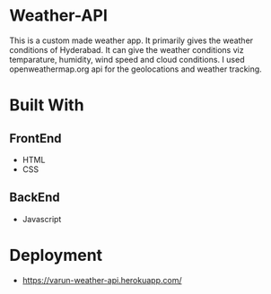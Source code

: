 # Weather-API
This is a custom made weather app. It primarily gives the weather conditions of Hyderabad. It can give the weather conditions viz temparature, humidity, wind speed and cloud conditions. I used openweathermap.org api for the geolocations and weather tracking. 
# Built With 
## FrontEnd
* HTML
* CSS
## BackEnd
* Javascript
# Deployment 
* https://varun-weather-api.herokuapp.com/

